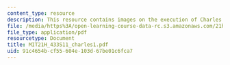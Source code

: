 ```yaml
---
content_type: resource
description: This resource contains images on the execution of Charles I.
file: /media/https%3A/open-learning-course-data-rc.s3.amazonaws.com/21h-433-the-age-of-reason-europe-from-the-17th-to-the-early-19th-centuries-spring-2011/91c4654bcf55604e103d67be01c6fca7_MIT21H_433S11_charles1.pdf
file_type: application/pdf
resourcetype: Document
title: MIT21H_433S11_charles1.pdf
uid: 91c4654b-cf55-604e-103d-67be01c6fca7
---
```

